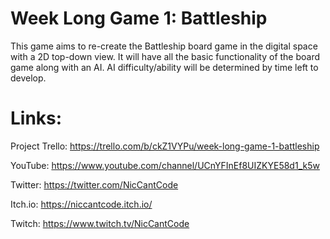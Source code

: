 # Week Long Game 1: Battleship
This game aims to re-create the Battleship board game in the digital space with a 2D top-down view. It will have all the basic functionality of the board game along with an AI. AI difficulty/ability will be determined by time left to develop.
# Links:
Project Trello: https://trello.com/b/ckZ1VYPu/week-long-game-1-battleship

YouTube: https://www.youtube.com/channel/UCnYFInEf8UIZKYE58d1_k5w

Twitter: https://twitter.com/NicCantCode

Itch.io: https://niccantcode.itch.io/

Twitch: https://www.twitch.tv/NicCantCode
